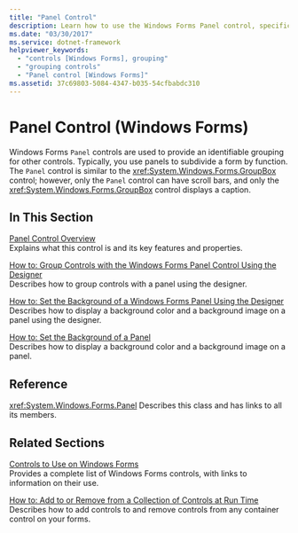 ```yaml
---
title: "Panel Control"
description: Learn how to use the Windows Forms Panel control, specifically how to use panels to subdivide a form by function.
ms.date: "03/30/2017"
ms.service: dotnet-framework
helpviewer_keywords: 
  - "controls [Windows Forms], grouping"
  - "grouping controls"
  - "Panel control [Windows Forms]"
ms.assetid: 37c69803-5084-4347-b035-54cfbabdc310
---
```

# Panel Control (Windows Forms)

Windows Forms `Panel` controls are used to provide an identifiable grouping for other controls. Typically, you use panels to subdivide a form by function. The `Panel` control is similar to the <xref:System.Windows.Forms.GroupBox> control; however, only the `Panel` control can have scroll bars, and only the <xref:System.Windows.Forms.GroupBox> control displays a caption.

## In This Section

[Panel Control Overview](panel-control-overview-windows-forms.md)\
Explains what this control is and its key features and properties.

[How to: Group Controls with the Windows Forms Panel Control Using the Designer](group-controls-with-wf-panel-control-using-the-designer.md)\
Describes how to group controls with a panel using the designer.

[How to: Set the Background of a Windows Forms Panel Using the Designer](how-to-set-the-background-of-a-windows-forms-panel-using-the-designer.md)\
Describes how to display a background color and a background image on a panel using the designer.

[How to: Set the Background of a Panel](how-to-set-the-background-of-a-windows-forms-panel.md)\
Describes how to display a background color and a background image on a panel.

## Reference

<xref:System.Windows.Forms.Panel>
Describes this class and has links to all its members.

## Related Sections

[Controls to Use on Windows Forms](controls-to-use-on-windows-forms.md)\
Provides a complete list of Windows Forms controls, with links to information on their use.

[How to: Add to or Remove from a Collection of Controls at Run Time](how-to-add-to-or-remove-from-a-collection-of-controls-at-run-time.md)\
Describes how to add controls to and remove controls from any container control on your forms.
